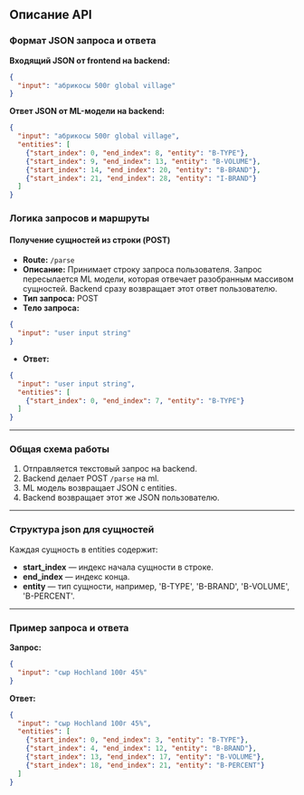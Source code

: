 ## Описание API
### Формат JSON запроса и ответа

**Входящий JSON от frontend на backend:**

```json
{
  "input": "абрикосы 500г global village"
}
```

**Ответ JSON от ML-модели на backend:**

```json
{
  "input": "абрикосы 500г global village",
  "entities": [
    {"start_index": 0, "end_index": 8, "entity": "B-TYPE"},
    {"start_index": 9, "end_index": 13, "entity": "B-VOLUME"},
    {"start_index": 14, "end_index": 20, "entity": "B-BRAND"},
    {"start_index": 21, "end_index": 28, "entity": "I-BRAND"}
  ]
}
```


### Логика запросов и маршруты

#### Получение сущностей из строки (POST)

- **Route:** `/parse`
- **Описание:**
Принимает строку запроса пользователя. Запрос пересылается ML модели, которая отвечает разобранным массивом сущностей. Backend сразу возвращает этот ответ пользователю.
- **Тип запроса:** POST
- **Тело запроса:**

```json
{
  "input": "user input string"
}
```

- **Ответ:**

```json
{
  "input": "user input string",
  "entities": [
    {"start_index": 0, "end_index": 7, "entity": "B-TYPE"}
  ]
}
```

***

### Общая схема работы

1. Отправляется текстовый запрос на backend.
2. Backend делает POST `/parse` на ml.
3. ML модель возвращает JSON с entities.
4. Backend возвращает этот же JSON пользователю.

***

### Структура json для сущностей

Каждая сущность в entities содержит:

- **start_index** — индекс начала сущности в строке.
- **end_index** — индекс конца.
- **entity** — тип сущности, например, 'B-TYPE', 'B-BRAND', 'B-VOLUME', 'B-PERCENT'.

***

### Пример запроса и ответа

**Запрос:**

```json
{
  "input": "сыр Hochland 100г 45%"
}
```

**Ответ:**

```json
{
  "input": "сыр Hochland 100г 45%",
  "entities": [
    {"start_index": 0, "end_index": 3, "entity": "B-TYPE"},
    {"start_index": 4, "end_index": 12, "entity": "B-BRAND"},
    {"start_index": 13, "end_index": 17, "entity": "B-VOLUME"},
    {"start_index": 18, "end_index": 21, "entity": "B-PERCENT"}
  ]
}
```
